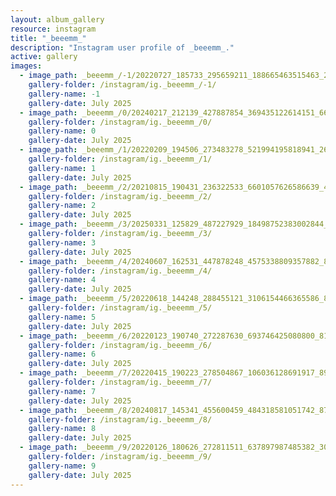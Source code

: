 ```yaml
---
layout: album_gallery
resource: instagram
title: "_beeemm_"
description: "Instagram user profile of _beeemm_."
active: gallery
images:
  - image_path: _beeemm_/-1/20220727_185733_295659211_188665463515463_2947209009069416101_n.jpg
    gallery-folder: /instagram/ig._beeemm_/-1/
    gallery-name: -1
    gallery-date: July 2025
  - image_path: _beeemm_/0/20240217_212139_427887854_369435122614151_6620383379893002182_n.jpg
    gallery-folder: /instagram/ig._beeemm_/0/
    gallery-name: 0
    gallery-date: July 2025
  - image_path: _beeemm_/1/20220209_194506_273483278_521994195818941_2655380980486924829_n.jpg
    gallery-folder: /instagram/ig._beeemm_/1/
    gallery-name: 1
    gallery-date: July 2025
  - image_path: _beeemm_/2/20210815_190431_236322533_6601057626586639_4537582751032955492_n.jpg
    gallery-folder: /instagram/ig._beeemm_/2/
    gallery-name: 2
    gallery-date: July 2025
  - image_path: _beeemm_/3/20250331_125829_487227929_18498752383002844_4091907963264233250_n.jpg
    gallery-folder: /instagram/ig._beeemm_/3/
    gallery-name: 3
    gallery-date: July 2025
  - image_path: _beeemm_/4/20240607_162531_447878248_4575338809357882_8785612972449011400_n.jpg
    gallery-folder: /instagram/ig._beeemm_/4/
    gallery-name: 4
    gallery-date: July 2025
  - image_path: _beeemm_/5/20220618_144248_288455121_3106154466365586_8455390330902305928_n.jpg
    gallery-folder: /instagram/ig._beeemm_/5/
    gallery-name: 5
    gallery-date: July 2025
  - image_path: _beeemm_/6/20220123_190740_272287630_693746425080800_8184201227368274890_n.jpg
    gallery-folder: /instagram/ig._beeemm_/6/
    gallery-name: 6
    gallery-date: July 2025
  - image_path: _beeemm_/7/20220415_190223_278504867_106036128691917_8986289320475793603_n.jpg
    gallery-folder: /instagram/ig._beeemm_/7/
    gallery-name: 7
    gallery-date: July 2025
  - image_path: _beeemm_/8/20240817_145341_455600459_484318581051742_8741707604689987883_n.jpg
    gallery-folder: /instagram/ig._beeemm_/8/
    gallery-name: 8
    gallery-date: July 2025
  - image_path: _beeemm_/9/20220126_180626_272811511_637897987485382_3012653448479732378_n.jpg
    gallery-folder: /instagram/ig._beeemm_/9/
    gallery-name: 9
    gallery-date: July 2025
---
```

